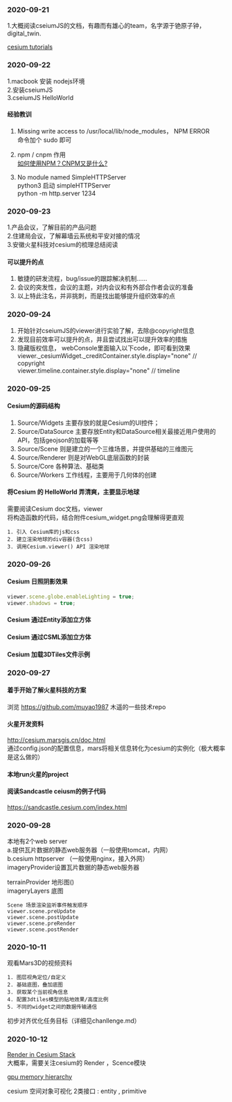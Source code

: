 ### 2020-09-21    
1.大概阅读cseiumJS的文档，有趣而有雄心的team，名字源于铯原子钟，digital_twin.     

[cesium tutorials](https://cesium.com/docs/tutorials/quick-start/)

### 2020-09-22   
1.macbook 安装 nodejs环境   
2.安装cseiumJS     
3.cseiumJS  HelloWorld          


#### 经验教训    
1. Missing write access to /usr/local/lib/node_modules， NPM ERROR    
命令加个 sudo 即可   

2. npm / cnpm 作用   
[如何使用NPM？CNPM又是什么?](https://www.jianshu.com/p/f581cf9360a2)  

3. No module named SimpleHTTPServer    
python3 启动 simpleHTTPServer    
python -m http.server 1234


### 2020-09-23
1.产品会议，了解目前的产品问题     
2.住建局会议，了解幕墙云系统和平安对接的情况   
3.安徽火星科技对cesium的梳理总结阅读   

#### 可以提升的点
1. 敏捷的研发流程，bug/issue的跟踪解决机制……    
2. 会议的突发性，会议的主题，对内会议和有外部合作者会议的准备    
3. 以上特此注名，并非挑刺，而是找出能够提升组织效率的点

### 2020-09-24
1. 开始针对cseiumJS的viewer进行实验了解，去除@copyright信息   
2. 发现目前效率可以提升的点，并且尝试找出可以提升效率的措施      
3. 隐藏版权信息， webConsole里面输入以下code，即可看到效果    
viewer._cesiumWidget._creditContainer.style.display="none" // copyright       
viewer.timeline.container.style.display="none" // timeline     
### 2020-09-25
#### Cesium的源码结构    
1. Source/Widgets 主要存放的就是Cesium的UI控件；      
2. Source/DataSource 主要存放Entity和DataSource相关最接近用户使用的API，包括geojson的加载等等     
3. Source/Scene 则是建立的一个三维场景，并提供基础的三维图元     
4. Source/Renderer 则是对WebGL底层函数的封装      
5. Source/Core 各种算法、基础类       
6. Source/Workers 工作线程，主要用于几何体的创建   

#### 将Cesium 的 HelloWorld 弄清爽，主要显示地球
需要阅读Cesium doc文档，viewer    
将构造函数的代码，结合附件cesium_widget.png会理解得更直观
```
1. 引入 Cesium库的js和css    
2. 建立渲染地球的div容器(含css)
3. 调用Cesium.viewer() API 渲染地球
```

### 2020-09-26
#### Cesium 日照阴影效果
```javascript
viewer.scene.globe.enableLighting = true;
viewer.shadows = true;
```
#### Cesium 通过Entity添加立方体
#### Cesium 通过CSML添加立方体
#### Cesium 加载3DTiles文件示例

### 2020-09-27
#### 着手开始了解火星科技的方案
浏览 https://github.com/muyao1987 木遥的一些技术repo
#### 火星开发资料
http://cesium.marsgis.cn/doc.html     
通过config.json的配置信息，mars将相关信息转化为cesium的实例化（极大概率是这么做的）
#### 本地run火星的project
#### 阅读Sandcastle ceiusm的例子代码
https://sandcastle.cesium.com/index.html 

### 2020-09-28
本地有2个web server    
a.提供瓦片数据的静态web服务器（一般使用tomcat，内网）    
b.cesium httpserver （一般使用nginx，接入外网）     
imageryProvider设置瓦片数据的静态web服务器         

terrainProvider 地形图()   
imageryLayers  底图    

```
Scene 场景渲染监听事件触发顺序   
viewer.scene.preUpdate
viewer.scene.postUpdate   
viewer.scene.preRender   
viewer.scene.postRender   
```
### 2020-10-11
观看Mars3D的视频资料
```
1. 图层视角定位/自定义
2. 基础底图，叠加底图   
3. 获取某个当前视角信息   
4. 配置3dtiles模型的贴地效果/高度比例    
5. 不同的widget之间的数据传输通信

```
初步对齐优化任务目标（详细见chanllenge.md）   

### 2020-10-12  
[Render in Cesium Stack](https://cesium.com/blog/2015/05/15/graphics-tech-in-cesium-architecture)    
大概率，需要关注cesium的 Render ，Scence模块

[gpu memory hierarchy](https://www.cnblogs.com/xiaopu2019/p/11071883.html)

cesium 空间对象可视化 2类接口 :  entity ,  primitive

